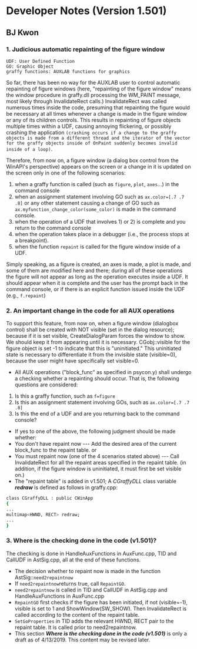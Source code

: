 # Developer Notes (Version 1.501)  
## BJ Kwon  
### 1. Judicious automatic repainting of the figure window  
```
UDF: User Defined Function
GO: Graphic Object
graffy functions: AUXLAB functions for graphics
``` 
So far, there has been no way for the AUXLAB user to control automatic repainting of figure windows (here, "repainting of the figure window" means the window procedure in graffy.dll processing the WM_PAINT message, most likely through InvalidateRect calls.) InvalidateRect was called numerous times inside the code, presuming that repainting the figure would be necessary at all times whenever a change is made in the figure window or any of its children controls. This results in repainting of figure objects multiple times within a UDF, causing annoying flickering, or possibly crashing the application `(crashing occurs if a change to the graffy objects is made from a different thread and the iterator of the vector for the graffy objects inside of OnPaint suddenly becomes invalid inside of a loop)`.  
  
Therefore, from now on, a figure window (a dialog box control from the WinAPI's perspective) appears on the screen or a change in it is updated on the screen only in one of the following scenarios:  
  
1. when a graffy function is called (such as `figure`, `plot`, `axes`...) in the command console  
2. when an assignment statement involving GO such as `ax.color=[.7 .7 .8]`  or any other statement causing a change of GO such as `ax.myfunction_change_color(some_color)`  is made in the command console. 
3. when the operation of a UDF that involves 1) or 2) is complete and you  return to the command console  
4. when the operation takes place in a debugger (i.e., the process stops at a breakpoint). 
5. when the function `repaint` is called for the figure window inside of a UDF.  
  
Simply speaking, as a figure is created, an axes is made, a plot is made, and some of them are modified here and there; during all of these operations the figure will not appear as long as the operation executes inside a UDF. It should appear when it is complete and the user has the prompt back in the command console, or if there is an explicit function issued inside the UDF (e.g., `f.repaint`)  
  
### 2. An important change in the code for all AUX operations  
To support this feature, from now on, when a figure window (dialogbox control) shall be created with NOT visible (set in the dialog resource); because if it is set visible, CreateDialogParam forces the window to show. We should keep it from appearing until it is necessary. CGobj::visible for the figure object is set -1 to indicate that this is "uninitiated." This uninitiated state is necessary to differentiate it from the invisible state (visible=0), because the user might have specifically set visible=0. 
  
* All AUX operations ("block_func" as specified in psycon.y) shall undergo a checking whether a repainting should occur. That is, the following questions are considered:  
1. Is this a graffy function, such as `f=figure`
2. Is this an assignment statement involving GOs, such as `ax.color=[.7 .7 .8]` 
3. Is this the end of a UDF and are you returning back to the command console?  
* If yes to one of the above, the following judgment should be made whether:  
* You don't have repaint now --- Add the desired area of the current block_func to the repaint table.  or
* You must repaint now (one of the 4 scenarios stated above) --- Call InvalidateRect for all the repaint areas specified in the repaint table. (in addition, if the figure window is uninitiated, it must first be set visible on.)  
* The "repaint table" is added in v1.501; A *CGraffyDLL* class variable ***redraw*** is defined as follows in graffy.cpp:  
```sh  
class CGraffyDLL : public CWinApp  
{  
...  
multimap<HWND, RECT> redraw;  
...  
}  
```  
### 3. Where is the checking done in the code (v1.501)?  
The checking is done in HandleAuxFunctions in AuxFunc.cpp, TID and CallUDF in AstSig.cpp, all at the end of these functions.  
* The decision whether to repaint now is made in the function AstSig::`need2repaintnow`
* If `need2repaintnow`returns true, call `RepaintGO`.
* `need2repaintnow` is called in TID and CallUDF in AstSig.cpp and HandleAuxFunctions in AuxFunc.cpp
*  `RepaintGO` first checks if the figure has been initiated, if not (visible=-1), visible is set to 1 and ShowWindow(SW_SHOW). Then  InvalidateRect is called according to the content of the repaint table.
* `SetGoProperties` in TID adds the relevant HWND, RECT pair to the repaint table. It is called prior to need2repaintnow. 
* This section ***Where is the checking done in the code (v1.501)*** is only a draft as of 4/13/2019. This content may be revised later. 